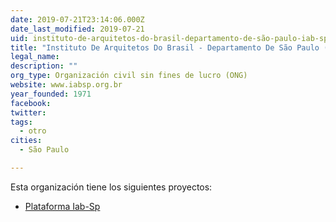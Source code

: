 ```yaml
---
date: 2019-07-21T23:14:06.000Z
date_last_modified: 2019-07-21
uid: instituto-de-arquitetos-do-brasil-departamento-de-são-paulo-iab-sp
title: "Instituto De Arquitetos Do Brasil - Departamento De São Paulo (Iab-Sp)"
legal_name: 
description: ""
org_type: Organización civil sin fines de lucro (ONG)
website: www.iabsp.org.br
year_founded: 1971
facebook: 
twitter: 
tags:
  - otro
cities: 
  - São Paulo

---
```


Esta organización tiene los siguientes proyectos:

- [Plataforma Iab-Sp](/proyectos/plataforma-iab-sp)
